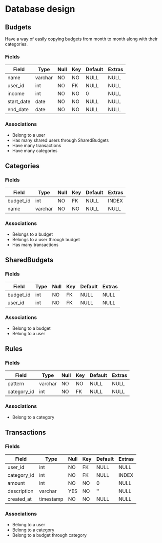 # Database design

## Budgets

Have a way of easily copying budgets from month to month along with their categories.

### Fields

| Field | Type | Null | Key | Default | Extras |
| ----- | ---- | ---- | --- | ------- | ----- |
| name | varchar | NO | NO | NULL | NULL |
| user_id | int | NO | FK | NULL | NULL |
| income | int | NO | NO | 0 | NULL |
| start_date | date | NO | NO | NULL | NULL |
| end_date | date | NO | NO | NULL | NULL |

### Associations

- Belong to a user
- Has many shared users through SharedBudgets
- Have many transactions
- Have many categories

## Categories

### Fields

| Field | Type | Null | Key | Default | Extras |
| ----- | ---- | ---- | --- | ------- | ----- |
| budget_id | int | NO | FK | NULL | INDEX |
| name | varchar | NO | NO | NULL | NULL |

### Associations

- Belongs to a budget
- Belongs to a user through budget
- Has many transactions

## SharedBudgets

### Fields

| Field | Type | Null | Key | Default | Extras |
| ----- | ---- | ---- | --- | ------- | ----- |
| budget_id | int | NO | FK | NULL | NULL |
| user_id | int | NO | FK | NULL | NULL |

### Associations

- Belong to a budget
- Belong to a user

## Rules

### Fields

| Field | Type | Null | Key | Default | Extras |
| ----- | ---- | ---- | --- | ------- | ----- |
| pattern | varchar | NO | NO | NULL | NULL |
| category_id | int | NO | FK | NULL | NULL |

### Associations

- Belong to a category

## Transactions

### Fields

| Field | Type | Null | Key | Default | Extras |
| ----- | ---- | ---- | --- | ------- | ----- |
| user_id | int | NO | FK | NULL | NULL |
| category_id | int | NO | FK | NULL | INDEX |
| amount | int | NO | NO | 0 | NULL |
| description | varchar | YES | NO | '' | NULL |
| created_at | timestamp | NO | NO | NULL | NULL |

### Associations

- Belong to a user
- Belong to a category
- Belong to a budget through category
